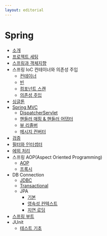 ```yaml
---
layout: editorial
---
```


# Spring

* [소개](introduce.md)
* [프로젝트 세팅](project_setting.md)
* [스프링과 객체지향](oop.md)
* 스프링 IoC 컨테이너와 의존성 주입
    * [컨테이너](container.md)
    * [빈](beans.md)
    * [컴포넌트 스캔](component_scan.md)
    * [의존성 주입](dependency_injection.md)
* [싱글톤](singleton.md)
* [Spring MVC](spring_mvc.md)
    * [DispatcherServlet](dispatcher_servlet.md)
    * [핸들러 매핑 & 핸들러 어댑터](handler_mapping_adapter.md)
    * [뷰 리졸버](view_resolver.md)
    * [메시지 컨버터](message_converter.md)
* [검증](validator.md)
* [필터와 인터셉터](filter_interceptor.md)
* [에외 처리](exception_handling.md)
* 스프링 AOP(Aspect Oriented Programming)
    * [AOP](aop.md)
    * [프록시](proxy.md)
* DB Connection
    * [JDBC](jdbc.md)
    * [Transactional](transactional.md)
    * JPA
        * [기본](jpa_basic.md)
        * [영속성 컨텍스트](persistence_context.md)
        * [지연 로딩](lazy_loading.md)
* [스프링 부트](spring_boot.md)
* JUnit
    * [테스트 기초](testing_basic.md)
